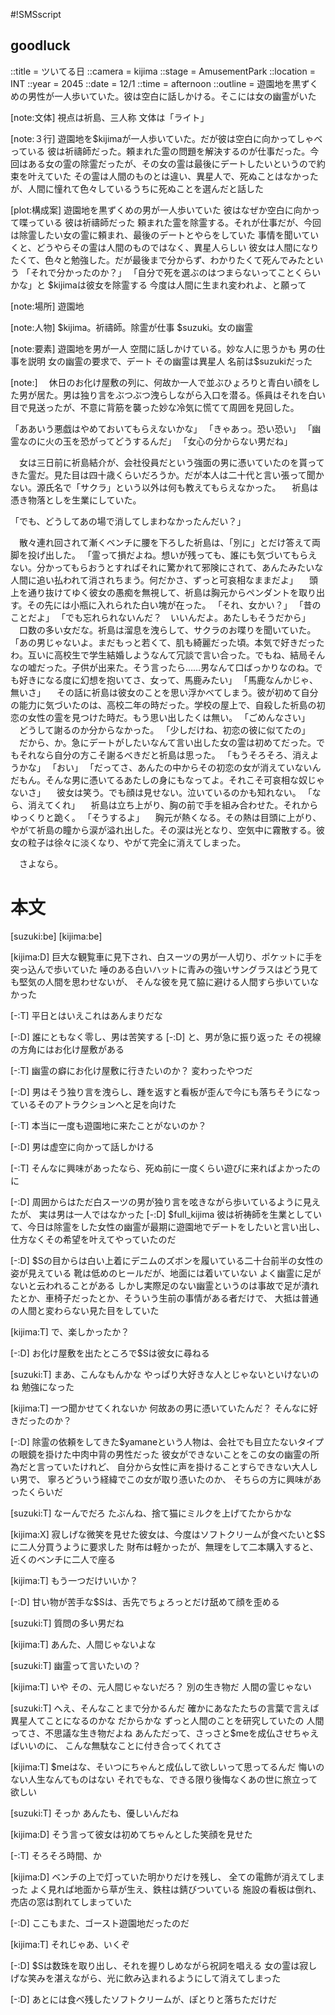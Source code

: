 #!SMSscript

## goodluck

::title = ツいてる日
::camera = kijima
::stage = AmusementPark
::location = INT
::year = 2045
::date = 12/1
::time = afternoon
::outline = 遊園地を黒ずくめの男性が一人歩いていた。彼は空白に話しかける。そこには女の幽霊がいた

[note:文体]
視点は祈島、三人称
文体は「ライト」

[note:３行]
遊園地を$kijimaが一人歩いていた。だが彼は空白に向かってしゃべっている
彼は祈禱師だった。頼まれた霊の問題を解決するのが仕事だった。今回はある女の霊の除霊だったが、その女の霊は最後にデートしたいというので約束を叶えていた
その霊は人間のものとは違い、異星人で、死ぬことはなかったが、人間に憧れて色々しているうちに死ぬことを選んだと話した

[plot:構成案]
遊園地を黒ずくめの男が一人歩いていた
彼はなぜか空白に向かって喋っている
彼は祈禱師だった
頼まれた霊を除霊する。それが仕事だが、今回は除霊したい女の霊に頼まれ、最後のデートとやらをしていた
事情を聞いていくと、どうやらその霊は人間のものではなく、異星人らしい
彼女は人間になりたくて、色々と勉強した。だが最後まで分からず、わかりたくて死んでみたという
「それで分かったのか？」
「自分で死を選ぶのはつまらないってことくらいかな」と
$kijimaは彼女を除霊する
今度は人間に生まれ変われよ、と願って

[note:場所]
遊園地

[note:人物]
$kijima。祈禱師。除霊が仕事
$suzuki。女の幽霊

[note:要素]
遊園地を男が一人
空間に話しかけている。妙な人に思うかも
男の仕事を説明
女の幽霊の要求で、デート
その幽霊は異星人
名前は$suzukiだった

[note:]
　休日のお化け屋敷の列に、何故か一人で並ぶひょろりと青白い顔をした男が居た。男は独り言をぶつぶつ洩らしながら入口を潜る。係員はそれを白い目で見送ったが、不意に背筋を襲った妙な冷気に慌てて周囲を見回した。

「ああいう悪戯はやめておいてもらえないかな」
「きゃあっ。恐い恐い」
「幽霊なのに火の玉を恐がってどうするんだ」
「女心の分からない男だね」

　女は三日前に祈島結介が、会社役員だという強面の男に憑いていたのを貰ってきた霊だ。見た目は四十歳くらいだろうか。だが本人は二十代と言い張って聞かない。源氏名で「サクラ」という以外は何も教えてもらえなかった。
　祈島は憑き物落としを生業にしていた。

「でも、どうしてあの場で消してしまわなかったんだい？」

　散々連れ回されて漸くベンチに腰を下ろした祈島は、「別に」とだけ答えて両脚を投げ出した。
「霊って損だよね。想いが残っても、誰にも気づいてもらえない。分かってもらおうとすればそれに驚かれて邪険にされて、あんたみたいな人間に追い払われて消されちまう。何だかさ、ずっと可哀相なままだよ」
　頭上を通り抜けてゆく彼女の愚痴を無視して、祈島は胸元からペンダントを取り出す。その先には小瓶に入れられた白い塊が在った。
「それ、女かい？」
「昔のことだよ」
「でも忘れられないんだ？　いいんだよ。あたしもそうだから」
　口数の多い女だな。祈島は溜息を洩らして、サクラのお喋りを聞いていた。
「あの男じゃないよ。まだもっと若くて、肌も綺麗だった頃。本気で好きだったわ。互いに高校生で学生結婚しようなんて冗談で言い合った。でもね、結局そんなの嘘だった。子供が出来た。そう言ったら……男なんて口ばっかりなのね。でも好きになる度に幻想を抱いてさ、女って、馬鹿みたい」
「馬鹿なんかじゃ、無いさ」
　その話に祈島は彼女のことを思い浮かべてしまう。彼が初めて自分の能力に気づいたのは、高校二年の時だった。学校の屋上で、自殺した祈島の初恋の女性の霊を見つけた時だ。もう思い出したくは無い。
「ごめんなさい」
　どうして謝るのか分からなかった。
「少しだけね、初恋の彼に似てたの」
　だから、か。急にデートがしたいなんて言い出した女の霊は初めてだった。でもそれなら自分の方こそ謝るべきだと祈島は思った。
「もうそろそろ、消えようかな」
「おい」
「だってさ、あんたの中からその初恋の女が消えていないんだもん。そんな男に憑いてるあたしの身にもなってよ。それこそ可哀相な奴じゃないさ」
　彼女は笑う。でも顔は見せない。泣いているのかも知れない。
「なら、消えてくれ」
　祈島は立ち上がり、胸の前で手を組み合わせた。それからゆっくりと跪く。
「そうするよ」
　胸元が熱くなる。その熱は目頭に上がり、やがて祈島の瞳から涙が溢れ出した。その涙は光となり、空気中に霧散する。彼女の粒子は徐々に淡くなり、やがて完全に消えてしまった。

　さよなら。


# 本文

[suzuki:be]
[kijima:be]

[kijima:D]
巨大な観覧車に見下され、白スーツの男が一人切り、ポケットに手を突っ込んで歩いていた
唾のある白いハットに青みの強いサングラスはどう見ても堅気の人間を思わせないが、
そんな彼を見て脇に避ける人間すら歩いていなかった

[-:T]
平日とはいえこれはあんまりだな

[-:D]
誰にともなく零し、男は苦笑する
[-:D]
と、男が急に振り返った
その視線の方角にはお化け屋敷がある

[-:T]
幽霊の癖にお化け屋敷に行きたいのか？
変わったやつだ

[-:D]
男はそう独り言を洩らし、踵を返すと看板が歪んで今にも落ちそうになっているそのアトラクションへと足を向けた

[-:T]
本当に一度も遊園地に来たことがないのか？

[-:D]
男は虚空に向かって話しかける

[-:T]
そんなに興味があったなら、死ぬ前に一度くらい遊びに来ればよかったのに

[-:D]
周囲からはただ白スーツの男が独り言を呟きながら歩いているように見えたが、
実は男は一人ではなかった
[-:D]
$full_kijima
彼は祈祷師を生業としていて、今日は除霊をした女性の幽霊が最期に遊園地でデートをしたいと言い出し、
仕方なくその希望を叶えてやっていたのだ

[-:D]
$Sの目からは白い上着にデニムのズボンを履いている二十台前半の女性の姿が見えている
靴は低めのヒールだが、地面には着いていない
よく幽霊に足がないと云われることがある
しかし実際足のない幽霊というのは事故で足が潰れたとか、車椅子だったとか、そういう生前の事情がある者だけで、
大抵は普通の人間と変わらない見た目をしていた

[kijima:T]
で、楽しかったか？

[-:D]
お化け屋敷を出たところで$Sは彼女に尋ねる

[suzuki:T]
まあ、こんなもんかな
やっぱり大好きな人とじゃないといけないのね
勉強になった

[kijima:T]
一つ聞かせてくれないか
何故あの男に憑いていたんだ？
そんなに好きだったのか？

[-:D]
除霊の依頼をしてきた$yamaneという人物は、会社でも目立たないタイプの眼鏡を掛けた中肉中背の男性だった
彼女ができないことをこの女の幽霊の所為だと言っていたけれど、
自分から女性に声を掛けることすらできない大人しい男で、
寧ろどういう経緯でこの女が取り憑いたのか、
そちらの方に興味があったくらいだ

[suzuki:T]
なーんでだろ
たぶんね、捨て猫にミルクを上げてたからかな

[kijima:X]
寂しげな微笑を見せた彼女は、今度はソフトクリームが食べたいと$Sに二人分買うように要求した
財布は軽かったが、無理をして二本購入すると、近くのベンチに二人で座る

[kijima:T]
もう一つだけいいか？

[-:D]
甘い物が苦手な$Sは、舌先でちょろっとだけ舐めて顔を歪める

[suzuki:T]
質問の多い男だね

[kijima:T]
あんた、人間じゃないよな

[suzuki:T]
幽霊って言いたいの？

[kijima:T]
いや
その、元人間じゃないだろ？
別の生き物だ
人間の霊じゃない

[suzuki:T]
へえ、そんなことまで分かるんだ
確かにあなたたちの言葉で言えば異星人てことになるのかな
だからかな
ずっと人間のことを研究していたの
人間ってさ、不思議な生き物だよね
あんただって、さっさと$meを成仏させちゃえばいいのに、
こんな無駄なことに付き合ってくれてさ

[kijima:T]
$meはな、そいつにちゃんと成仏して欲しいって思ってるんだ
悔いのない人生なんてものはない
それでもな、できる限り後悔なくあの世に旅立って欲しい

[suzuki:T]
そっか
あんたも、優しいんだね

[kijima:D]
そう言って彼女は初めてちゃんとした笑顔を見せた

[-:T]
そろそろ時間、か

[kijima:D]
ベンチの上で灯っていた明かりだけを残し、
全ての電飾が消えてしまった
よく見れば地面から草が生え、鉄柱は錆びついている
施設の看板は倒れ、売店の窓は割れてしまっていた

[-:D]
ここもまた、ゴースト遊園地だったのだ

[kijima:T]
それじゃあ、いくぞ

[-:D]
$Sは数珠を取り出し、それを握りしめながら祝詞を唱える
女の霊は寂しげな笑みを湛えながら、光に飲み込まれるようにして消えてしまった

[-:D]
あとには食べ残したソフトクリームが、ぽとりと落ちただけだ

